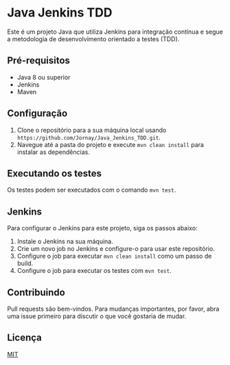 # Java Jenkins TDD

Este é um projeto Java que utiliza Jenkins para integração contínua e segue a metodologia de desenvolvimento orientado a testes (TDD).

## Pré-requisitos

- Java 8 ou superior
- Jenkins
- Maven

## Configuração

1. Clone o repositório para a sua máquina local usando `https://github.com/Jornay/Java_Jenkins_TDD.git`.
2. Navegue até a pasta do projeto e execute `mvn clean install` para instalar as dependências.

## Executando os testes

Os testes podem ser executados com o comando `mvn test`.

## Jenkins

Para configurar o Jenkins para este projeto, siga os passos abaixo:

1. Instale o Jenkins na sua máquina.
2. Crie um novo job no Jenkins e configure-o para usar este repositório.
3. Configure o job para executar `mvn clean install` como um passo de build.
4. Configure o job para executar os testes com `mvn test`.

## Contribuindo

Pull requests são bem-vindos. Para mudanças importantes, por favor, abra uma issue primeiro para discutir o que você gostaria de mudar.

## Licença

[MIT](https://choosealicense.com/licenses/mit/)
